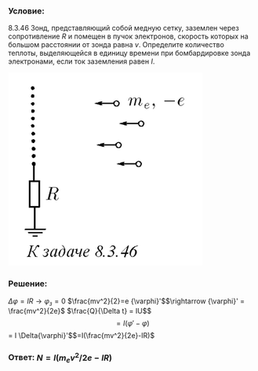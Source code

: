 ###  Условие: 

$8.3.46$ Зонд, представляющий собой медную сетку, заземлен через сопротивление $R$ и помещен в пучок электронов, скорость которых на большом расстоянии от зонда равна $v$. Определите количество теплоты, выделяющейся в единицу времени при бомбардировке зонда электронами, если ток заземления равен $I$. 

![|396x394, 67%](../../img/8.3.46/statement.png) 

###  Решение: 

$\Delta \varphi = IR \rightarrow \varphi_з = 0$ $\frac{mv^2}{2}=e {\varphi}'$$\rightarrow {\varphi}' = \frac{mv^2}{2e}$ $\frac{Q}{\Delta t} = IU$$ $$= I({\varphi}'-\varphi)$$ = I \Delta{\varphi}'$$=I(\frac{mv^2}{2e}-IR)$ 

###  Ответ: $N = I(m_ev^2/2e − IR)$ 
